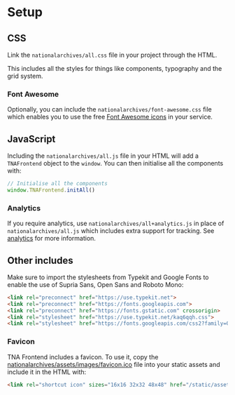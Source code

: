 # Setup

## CSS

Link the `nationalarchives/all.css` file in your project through the HTML.

This includes all the styles for things like components, typography and the grid system.

### Font Awesome

Optionally, you can include the `nationalarchives/font-awesome.css` file which enables you to use the free [Font Awesome icons](https://fontawesome.com/search?o=r&m=free) in your service.

## JavaScript

Including the `nationalarchives/all.js` file in your HTML will add a `TNAFrontend` object to the `window`. You can then initialise all the components with:

```js
// Initialise all the components
window.TNAFrontend.initAll()
```

### Analytics

If you require analytics, use `nationalarchives/all+analytics.js` in place of `nationalarchives/all.js` which includes extra support for tracking. See [analytics](./analytics.md) for more information.

## Other includes

Make sure to import the stylesheets from Typekit and Google Fonts to enable the use of Supria Sans, Open Sans and Roboto Mono:

```html
<link rel="preconnect" href="https://use.typekit.net">
<link rel="preconnect" href="https://fonts.googleapis.com">
<link rel="preconnect" href="https://fonts.gstatic.com" crossorigin>
<link rel="stylesheet" href="https://use.typekit.net/kaq6qqh.css">
<link rel="stylesheet" href="https://fonts.googleapis.com/css2?family=Open+Sans:wght@400..700&family=Roboto+Mono:wght@400..500&display=swap">
```

### Favicon

TNA Frontend includes a favicon. To use it, copy the [nationalarchives/assets/images/favicon.ico](https://github.com/nationalarchives/tna-frontend/blob/main/src/nationalarchives/assets/images/favicon.ico) file into your static assets and include it in the HTML with:

```html
<link rel="shortcut icon" sizes="16x16 32x32 48x48" href="/static/assets/images/favicon.ico" type="image/x-icon">
```

